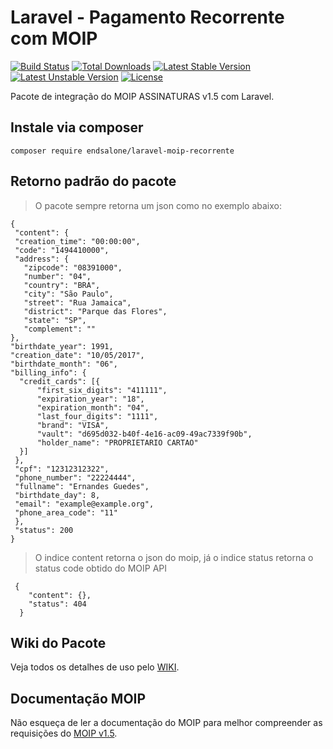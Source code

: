 
# Laravel - Pagamento Recorrente com MOIP

[![Build Status](https://travis-ci.org/laravel/framework.svg)](https://travis-ci.org/laravel/framework)
[![Total Downloads](https://poser.pugx.org/endsalone/laravel-moip-recorrente/downloads)](https://packagist.org/packages/endsalone/laravel-moip-recorrente)
[![Latest Stable Version](https://poser.pugx.org/endsalone/laravel-moip-recorrente/v/stable)](https://packagist.org/packages/endsalone/laravel-moip-recorrente)
[![Latest Unstable Version](https://poser.pugx.org/endsalone/laravel-moip-recorrente/v/unstable)](https://packagist.org/packages/endsalone/laravel-moip-recorrente)
[![License](https://poser.pugx.org/endsalone/laravel-moip-recorrente/license)](https://packagist.org/packages/endsalone/laravel-moip-recorrente)

Pacote de integração do MOIP ASSINATURAS v1.5 com Laravel.

## Instale via composer
    
    composer require endsalone/laravel-moip-recorrente
    
## Retorno padrão do pacote

> O pacote sempre retorna um json como no exemplo abaixo:
   
    {
     "content": {
     "creation_time": "00:00:00",
     "code": "1494410000",
     "address": {
       "zipcode": "08391000",
       "number": "04",
       "country": "BRA",
       "city": "São Paulo",
       "street": "Rua Jamaica",
       "district": "Parque das Flores",
       "state": "SP",
       "complement": ""
    },
    "birthdate_year": 1991,
    "creation_date": "10/05/2017",
    "birthdate_month": "06",
    "billing_info": {
      "credit_cards": [{
          "first_six_digits": "411111",
          "expiration_year": "18",
          "expiration_month": "04",
          "last_four_digits": "1111",
          "brand": "VISA",
          "vault": "d695d032-b40f-4e16-ac09-49ac7339f90b",
          "holder_name": "PROPRIETARIO CARTAO"
      }]
     },
     "cpf": "12312312322",
     "phone_number": "22224444",
     "fullname": "Ernandes Guedes",
     "birthdate_day": 8,
     "email": "example@example.org",
     "phone_area_code": "11"
     },
     "status": 200 
    }

> O indice content retorna o json do moip, já o indice status retorna o status code obtido do MOIP API
     
     {
        "content": {},
        "status": 404
      }


## Wiki do Pacote

Veja todos os detalhes de uso pelo [WIKI](https://github.com/endsalone/laravel-moip-recorrente/wiki).

## Documentação MOIP

Não esqueça de ler a documentação do MOIP para melhor compreender as requisições do [MOIP v1.5](https://dev.moip.com.br/v1.5/reference#listar-planos).

